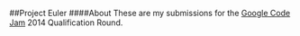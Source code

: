 ##Project Euler
####About
These are my submissions for the [Google Code Jam](https://code.google.com/codejam/) 2014 Qualification Round.